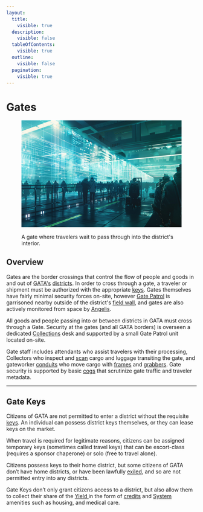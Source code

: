 ```yaml
---
layout:
  title:
    visible: true
  description:
    visible: false
  tableOfContents:
    visible: true
  outline:
    visible: false
  pagination:
    visible: true
---
```


# Gates

<figure><img src="../../../.gitbook/assets/gate-7433.png" alt=""><figcaption><p>A gate where travelers wait to pass through into the district's interior.</p></figcaption></figure>

## Overview

Gates are the border crossings that control the flow of people and goods in and out of [GATA's](../the-basics.md) [districts](../politics/districts.md). In order to cross through a gate, a traveler or shipment must be authorized with the appropriate [keys](../politics/keys.md). Gates themselves have fairly minimal security forces on-site, however [Gate Patrol](gate-patrol.md) is garrisoned nearby outside of the district's [field wall](field-walls.md), and gates are also actively monitored from space by [Angelis](../military-and-defense/angelis.md).

All goods and people passing into or between districts in GATA must cross through a Gate. Security at the gates (and all GATA borders) is overseen a dedicated [Collections](../law-and-order/collections.md) desk and supported by a small Gate Patrol unit located on-site.

Gate staff includes attendants who assist travelers with their processing, Collectors who inspect and [scan](../../science-and-tech/scanners.md) cargo and luggage transiting the gate, and gateworker [conduits](../../science-and-tech/links.md#conduits) who move cargo with [frames](../../science-and-tech/frames.md) and [grabbers](../../science-and-tech/grabbers.md). Gate security is supported by basic [cogs](../../science-and-tech/cogs.md) that scrutinize gate traffic and traveler metadata.

***

## Gate Keys

Citizens of GATA are not permitted to enter a district without the requisite [keys](../politics/keys.md). An individual can possess district keys themselves, or they can lease keys on the market.

When travel is required for legitimate reasons, citizens can be assigned temporary keys (sometimes called travel keys) that can be escort-class (requires a sponsor chaperone) or solo (free to travel alone).

Citizens possess keys to their home district, but some citizens of GATA don’t have home districts, or have been lawfully [exiled](../law-and-order/exile.md), and so are not permitted entry into any districts.

Gate Keys don’t only grant citizens access to a district, but also allow them to collect their share of the [Yield ](../politics/yield.md)in the form of [credits](../politics/money.md#credits-currency) and [System](../politics/the-system.md) amenities such as housing, and medical care.
